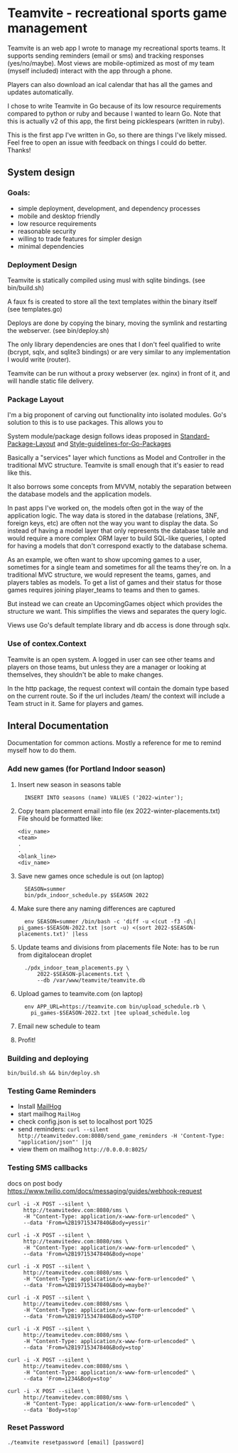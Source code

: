 # Teamvite - recreational sports game management

Teamvite is an web app I wrote to manage my recreational sports teams. It supports sending reminders (email or sms) and tracking responses (yes/no/maybe). Most views are mobile-optimized as most of my team (myself included) interact with the app through a phone.

Players can also download an ical calendar that has all the games and updates automatically.

I chose to write Teamvite in Go because of its low resource requirements compared to python or ruby and because I wanted to learn Go. Note that this is actually v2 of this app, the first being picklespears (written in ruby).

This is the first app I've written in Go, so there are things I've likely missed. Feel free to open an issue with feedback on things I could do better. Thanks!

## System design

### Goals:
- simple deployment, development, and dependency processes
- mobile and desktop friendly
- low resource requirements
- reasonable security
- willing to trade features for simpler design
- minimal dependencies

### Deployment Design

Teamvite is statically compiled using musl with sqlite bindings. (see bin/build.sh)

A faux fs is created to store all the text templates within the binary itself (see templates.go)

Deploys are done by copying the binary, moving the symlink and restarting the webserver. (see bin/deploy.sh)

The only library dependencies are ones that I don't feel qualified to write (bcrypt, sqlx, and sqlite3 bindings) or are very similar to any implementation I would write (router).

Teamvite can be run without a proxy webserver (ex. nginx) in front of it, and will handle static file delivery.

### Package Layout

I'm a big proponent of carving out functionality into isolated modules. Go's solution to this is to use packages. This allows you to

System module/package design follows ideas proposed in [Standard-Package-Layout](https://medium.com/@benbjohnson/standard-package-layout-7cdbc8391fc1#.ds38va3pp) and [Style-guidelines-for-Go-Packages](https://rakyll.org/style-packages/)

Basically a "services" layer which functions as Model and Controller in the traditional MVC structure. Teamvite is small enough that it's easier to read like this.

It also borrows some concepts from MVVM, notably the separation between the database models and the application models.

In past apps I've worked on, the models often got in the way of the application logic. The way data is stored in the database (relations, 3NF, foreign keys, etc) are often not the way you want to display the data. So instead of having a model layer that only represents the database table and would require a more complex ORM layer to build SQL-like queries, I opted for having a models that don't correspond exactly to the database schema.

As an example, we often want to show upcoming games to a user, sometimes for a single team and sometimes for all the teams they're on. In a traditional MVC structure, we would represent the teams, games, and players tables as models. To get a list of games and their status for those games requires joining player_teams to teams and then to games.

But instead we can create an UpcomingGames object which provides the structure we want. This simplifies the views and separates the query logic.

Views use Go's default template library and db access is done through sqlx.

### Use of contex.Context

Teamvite is an open system. A logged in user can see other teams and players on those teams, but unless they are a manager or looking at themselves, they shouldn't be able to make changes.

In the http package, the request context will contain the domain type based on the current route. So if the url includes /team/ the context will include a Team struct in it. Same for players and games.


## Interal Documentation

Documentation for common actions. Mostly a reference for me to remind myself how to do them.


### Add new games (for Portland Indoor season)
1. Insert new season in seasons table
   ```
     INSERT INTO seasons (name) VALUES ('2022-winter');
   ```
2. Copy team placement email into file (ex 2022-winter-placements.txt)
   File should be formatted like:
   ```
   <div_name>
   <team>
   .
   .
   <blank_line>
   <div_name>
   ```
3. Save new games once schedule is out (on laptop)
   ```
     SEASON=summer
     bin/pdx_indoor_schedule.py $SEASON 2022
   ```
4. Make sure there any naming differences are captured
   ```
     env SEASON=summer /bin/bash -c 'diff -u <(cut -f3 -d\| pi_games-$SEASON-2022.txt |sort -u) <(sort 2022-$SEASON-placements.txt)' |less
   ```

5. Update teams and divisions from placements file
   Note: has to be run from digitalocean droplet
   ```
     ./pdx_indoor_team_placements.py \
         2022-$SEASON-placements.txt \
         --db /var/www/teamvite/teamvite.db
   ```
6. Upload games to teamvite.com (on laptop)
   ```
     env APP_URL=https://teamvite.com bin/upload_schedule.rb \
       pi_games-$SEASON-2022.txt |tee upload_schedule.log
   ```
7. Email new schedule to team

8. Profit!


### Building and deploying

    bin/build.sh && bin/deploy.sh

### Testing Game Reminders
- Install [MailHog](https://github.com/mailhog/MailHog)
- start mailhog `MailHog`
- check config.json is set to localhost port 1025
- send reminders:  `curl --silent http://teamvitedev.com:8080/send_game_reminders -H 'Content-Type: "application/json"' |jq`
- view them on mailhog `http://0.0.0.0:8025/`

### Testing SMS callbacks
docs on post body
https://www.twilio.com/docs/messaging/guides/webhook-request


    curl -i -X POST --silent \
         http://teamvitedev.com:8080/sms \
         -H "Content-Type: application/x-www-form-urlencoded" \
         --data 'From=%2B19715347840&Body=yessir'

    curl -i -X POST --silent \
         http://teamvitedev.com:8080/sms \
         -H "Content-Type: application/x-www-form-urlencoded" \
         --data 'From=%2B19715347840&Body=nope'

    curl -i -X POST --silent \
         http://teamvitedev.com:8080/sms \
         -H "Content-Type: application/x-www-form-urlencoded" \
         --data 'From=%2B19715347840&Body=maybe?'

    curl -i -X POST --silent \
         http://teamvitedev.com:8080/sms \
         -H "Content-Type: application/x-www-form-urlencoded" \
         --data 'From=%2B19715347840&Body=STOP'

    curl -i -X POST --silent \
         http://teamvitedev.com:8080/sms \
         -H "Content-Type: application/x-www-form-urlencoded" \
         --data 'From=%2B19715347840&Body=stop'

    curl -i -X POST --silent \
         http://teamvitedev.com:8080/sms \
         -H "Content-Type: application/x-www-form-urlencoded" \
         --data 'From=1234&Body=stop'

    curl -i -X POST --silent \
         http://teamvitedev.com:8080/sms \
         -H "Content-Type: application/x-www-form-urlencoded" \
         --data 'Body=stop'


### Reset Password

    ./teamvite resetpassword [email] [password]

